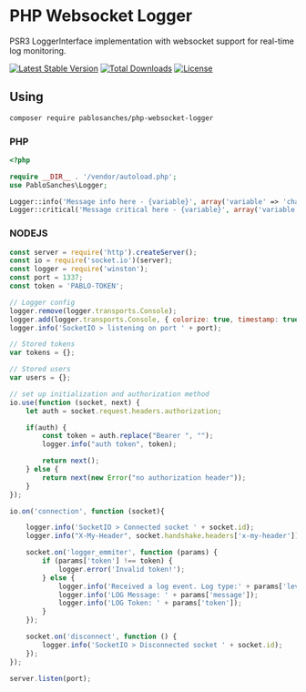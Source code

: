 # PHP Websocket Logger
PSR3 LoggerInterface implementation with websocket support for real-time log monitoring.

[![Latest Stable Version](http://poser.pugx.org/pablosanches/php-websocket-logger/v)](https://packagist.org/packages/pablosanches/php-websocket-logger)
[![Total Downloads](http://poser.pugx.org/pablosanches/php-websocket-logger/downloads)](https://packagist.org/packages/pablosanches/php-websocket-logger)
[![License](http://poser.pugx.org/pablosanches/php-websocket-logger/license)](https://packagist.org/packages/pablosanches/php-websocket-logger)

## Using

```sh
composer require pablosanches/php-websocket-logger
```

### PHP
```php
<?php

require __DIR__ . '/vendor/autoload.php';
use PabloSanches\Logger;

Logger::info('Message info here - {variable}', array('variable' => 'changed'));
Logger::critical('Message critical here - {variable}', array('variable' => 'changed'));
```

### NODEJS
```js
const server = require('http').createServer();
const io = require('socket.io')(server);
const logger = require('winston');
const port = 1337;
const token = 'PABLO-TOKEN';

// Logger config
logger.remove(logger.transports.Console);
logger.add(logger.transports.Console, { colorize: true, timestamp: true });
logger.info('SocketIO > listening on port ' + port);

// Stored tokens
var tokens = {};

// Stored users
var users = {};

// set up initialization and authorization method
io.use(function (socket, next) {
    let auth = socket.request.headers.authorization;

    if(auth) {
        const token = auth.replace("Bearer ", "");
        logger.info("auth token", token);

        return next();
    } else {
        return next(new Error("no authorization header"));
    }
});

io.on('connection', function (socket){

    logger.info('SocketIO > Connected socket ' + socket.id);
    logger.info("X-My-Header", socket.handshake.headers['x-my-header']);

    socket.on('logger_emmiter', function (params) {
        if (params['token'] !== token) {
            logger.error('Invalid token!');
        } else {
            logger.info('Received a log event. Log type:' + params['level']);
            logger.info('LOG Message: ' + params['message']);
            logger.info('LOG Token: ' + params['token']);
        }
    });

    socket.on('disconnect', function () {
        logger.info('SocketIO > Disconnected socket ' + socket.id);
    });
});

server.listen(port);
```